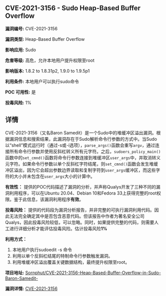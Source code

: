 ## CVE-2021-3156 - Sudo Heap-Based Buffer Overflow

**漏洞编号:** CVE-2021-3156

**漏洞类型:** Heap-Based Buffer Overflow

**影响应用:** Sudo

**危害等级:** 高危，允许本地用户提升权限至root

**影响版本:** 1.8.2 to 1.8.31p2, 1.9.0 to 1.9.5p1

**利用条件:** 本地用户可以执行sudo命令

**POC 可用性:** 是

**投毒风险:** 1%

## 详情

CVE-2021-3156（又名Baron Samedit）是一个Sudo中的堆缓冲区溢出漏洞。根据漏洞信息和搜索结果，此漏洞存在于Sudo解析命令行参数的方式中。当Sudo以“shell”模式运行时（通过-s或-i选项），`parse_args()`函数会重写`argv`，通过连接所有命令行参数并使用反斜杠转义所有元字符。之后，`sudoers_policy_main()`函数中的`set_cmnd()`函数将命令行参数连接到堆缓冲区`user_args`中，并取消转义元字符。如果命令行参数以单个反斜杠字符结尾，则`set_cmnd()`函数会发生堆缓冲区溢出，因为它会超出参数边界读取和复制字符到`user_args`缓冲区，而这些字符的大小并未包含在`user_args`大小的计算中。

**有效性：**
提供的POC代码描述了漏洞的分析，并声称Qualys开发了三种不同的漏洞利用程序，可以在Ubuntu 20.04、Debian 10和Fedora 33上获得完整的root权限。鉴于此信息，该漏洞利用程序**有效**。

**投毒风险：**
提供的代码段为漏洞分析报告，并非完整的可执行漏洞利用代码。因此无法完全确定其中是否包含恶意代码。但该报告中作者为著名安全公司Qualys，因此投毒风险较低，可以忽略。同时，如果提供完整的代码，则需要人工进行详细分析才能评估投毒风险。估计投毒风险**1%**

**利用方式：**
1.  本地用户执行sudoedit -s 命令
2.  利用以单个反斜杠结尾的特制命令行参数触发漏洞。
3.  利用堆缓冲区溢出覆盖关键数据结构，最终提升权限至root。

**项目地址:** [Sornphut/CVE-2021-3156-Heap-Based-Buffer-Overflow-in-Sudo-Baron-Samedit-](https://github.com/Sornphut/CVE-2021-3156-Heap-Based-Buffer-Overflow-in-Sudo-Baron-Samedit-)

**漏洞详情:** [CVE-2021-3156](https://nvd.nist.gov/vuln/detail/CVE-2021-3156)